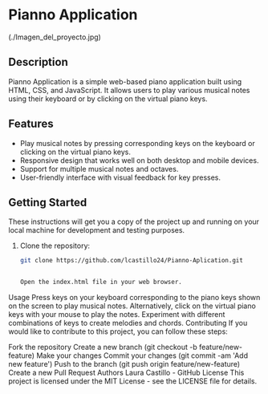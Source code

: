 
# Pianno Application

(./Imagen_del_proyecto.jpg)

## Description

Pianno Application is a simple web-based piano application built using HTML, CSS, and JavaScript. It allows users to play various musical notes using their keyboard or by clicking on the virtual piano keys.

## Features

- Play musical notes by pressing corresponding keys on the keyboard or clicking on the virtual piano keys.
- Responsive design that works well on both desktop and mobile devices.
- Support for multiple musical notes and octaves.
- User-friendly interface with visual feedback for key presses.

## Getting Started

These instructions will get you a copy of the project up and running on your local machine for development and testing purposes.

1. Clone the repository:

   ```bash
   git clone https://github.com/lcastillo24/Pianno-Aplication.git


   Open the index.html file in your web browser.
Usage
Press keys on your keyboard corresponding to the piano keys shown on the screen to play musical notes.
Alternatively, click on the virtual piano keys with your mouse to play the notes.
Experiment with different combinations of keys to create melodies and chords.
Contributing
If you would like to contribute to this project, you can follow these steps:

Fork the repository
Create a new branch (git checkout -b feature/new-feature)
Make your changes
Commit your changes (git commit -am 'Add new feature')
Push to the branch (git push origin feature/new-feature)
Create a new Pull Request
Authors
Laura Castillo - GitHub
License
This project is licensed under the MIT License - see the LICENSE file for details.
